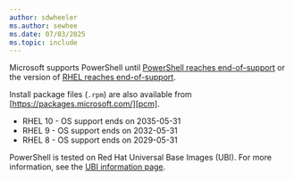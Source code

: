 ```yaml
---
author: sdwheeler
ms.author: sewhee
ms.date: 07/03/2025
ms.topic: include
---
```

<!-- markdownlint-disable first-line-h1 -->
Microsoft supports PowerShell until [PowerShell reaches end-of-support][lifecycle] or the version of
[RHEL reaches end-of-support][eol-rhel].

Install package files (`.rpm`) are also available from [https://packages.microsoft.com/][pcm].

- RHEL 10 - OS support ends on 2035-05-31
- RHEL 9 - OS support ends on 2032-05-31
- RHEL 8 - OS support ends on 2029-05-31

PowerShell is tested on Red Hat Universal Base Images (UBI). For more information, see the
[UBI information page][ubi].

[lifecycle]: /powershell/scripting/install/powershell-support-lifecycle
[eol-rhel]: https://access.redhat.com/support/policy/updates/errata/
[ubi]: https://developers.redhat.com/products/rhel/ubi
[pcm]: https://packages.microsoft.com/
